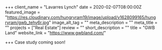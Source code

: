 +++
client_name = "Lavarres Lynch"
date = 2020-02-07T08:00:00Z
featured_image = "https://res.cloudinary.com/hungryram19/image/upload/v1628099165/hungryram/gwb_tehv6r.jpg"
image_alt_tag = ""
meta_description = ""
meta_title = ""
projects = ["Real Estate"]
review = ""
short_description = ""
title = "GWB Land"
website_link = "https://www.gwbland.com/"

+++
Case study coming soon!